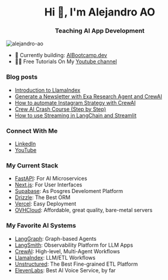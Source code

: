 <h1 align="center">Hi 👋, I'm Alejandro AO</h1>
<h3 align="center">Teaching AI App Development</h3>

<p align="left"> <img src="https://komarev.com/ghpvc/?username=alejandro-ao&label=Profile%20views&color=0e75b6&style=flat" alt="alejandro-ao" /> </p>

- 🚀 Currently building: [AIBootcamp.dev](https://aibootcamp.dev/)
- 👨‍💻 Free Tutorials On My [Youtube channel](https://www.youtube.com/@alejandro_ao)

### Blog posts
<!-- BLOG-POST-LIST:START -->
- [Introduction to LlamaIndex](https://alejandro-ao.com/intro-to-llamaindex/)
- [Generate a Newsletter with Exa Research Agent and CrewAI](https://alejandro-ao.com/crewai-with-exa-research-agent-newsletter/)
- [How to automate Instagram Strategy with CrewAI](https://alejandro-ao.com/how-to-automate-instagram-strategy-with-crewai/)
- [Crew AI Crash Course &lpar;Step by Step&rpar;](https://alejandro-ao.com/crew-ai-crash-course-step-by-step/)
- [How to use Streaming in LangChain and Streamlit](https://alejandro-ao.com/how-to-use-streaming-in-langchain-and-streamlit/)
<!-- BLOG-POST-LIST:END -->

### Connect With Me
- [LinkedIn](https://linkedin.com/in/aavila0707)
- [YouTube](https://www.youtube.com/@alejandro_ao)

### My Current Stack
- [FastAPI](https://fastapi.tiangolo.com/): For AI Microservices
- [Next.js](https://nextjs.org/): For User Interfaces
- [Supabase](https://supabase.com/): As Posgres Develoment Platform
- [Drizzle](https://orm.drizzle.team/): The Best ORM
- [Vercel](https://vercel.com/): Easy Deployment
- [OVHCloud](https://www.ovhcloud.com/): Affordable, great quality, bare-metal servers

### My Favorite AI Systems
- [LangGraph](https://www.langchain.com/langgraph): Graph-based Agents
- [LangSmith](https://www.langchain.com/langsmith): Observability Platform for LLM Apps
- [CrewAI](https://www.crewai.com/): High-level, Multi-Agent Workflows
- [LlamaIndex](http://llamaindex.ai/): LLM/ETL Workflows
- [Unstructured](https://unstructured.io/): The Best Fine-grained ETL Platform
- [ElevenLabs](https://elevenlabs.io/): Best AI Voice Service, by far
